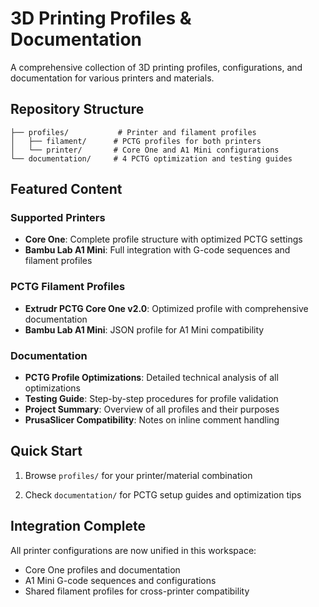 # 3D Printing Profiles & Documentation

A comprehensive collection of 3D printing profiles, configurations, and documentation for various printers and materials.

## Repository Structure

```
├── profiles/           # Printer and filament profiles
│   ├── filament/      # PCTG profiles for both printers
│   └── printer/       # Core One and A1 Mini configurations
└── documentation/     # 4 PCTG optimization and testing guides
```

## Featured Content

### Supported Printers
- **Core One**: Complete profile structure with optimized PCTG settings
- **Bambu Lab A1 Mini**: Full integration with G-code sequences and filament profiles

### PCTG Filament Profiles
- **Extrudr PCTG Core One v2.0**: Optimized profile with comprehensive documentation
- **Bambu Lab A1 Mini**: JSON profile for A1 Mini compatibility

### Documentation
- **PCTG Profile Optimizations**: Detailed technical analysis of all optimizations
- **Testing Guide**: Step-by-step procedures for profile validation
- **Project Summary**: Overview of all profiles and their purposes  
- **PrusaSlicer Compatibility**: Notes on inline comment handling

## Quick Start

1. Browse `profiles/` for your printer/material combination

2. Check `documentation/` for PCTG setup guides and optimization tips

## Integration Complete

All printer configurations are now unified in this workspace:
- Core One profiles and documentation
- A1 Mini G-code sequences and configurations
- Shared filament profiles for cross-printer compatibility

